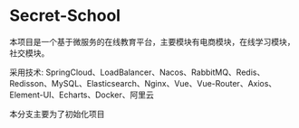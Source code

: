 # Secret-School
本项目是一个基于微服务的在线教育平台，主要模块有电商模块，在线学习模块，社交模块。

采用技术: SpringCloud、LoadBalancer、Nacos、RabbitMQ、Redis、Redisson、MySQL、Elasticsearch、Nginx、Vue、Vue-Router、Axios、Element-UI、Echarts、Docker、阿里云

本分支主要为了初始化项目
